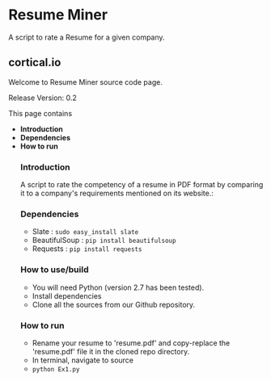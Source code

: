 # Resume Miner

A script to rate a Resume for a given company.



## cortical.io

Welcome to Resume Miner source code page.

Release Version: 0.2

This page contains
<UL>
<LI><B>Introduction</B></LI>
<LI><B>Dependencies</B></LI>
<LI><B>How to run</B></LI>



### Introduction
A script to rate the competency of a resume in PDF format by comparing it to a company's requirements mentioned on its website.:

### Dependencies
* Slate : `sudo easy_install slate`
* BeautifulSoup : `pip install beautifulsoup`
* Requests : `pip install requests`

### How to use/build
* You will need Python (version 2.7 has been tested).
* Install dependencies
* Clone all the sources from our Github repository.


### How to run
* Rename your resume to 'resume.pdf' and copy-replace the 'resume.pdf' file it in the cloned repo directory. 
* In terminal, navigate to source
* `python Ex1.py`
